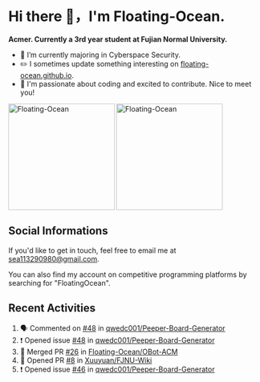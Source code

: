 # Hi there 👋，I'm Floating-Ocean.

**Acmer. Currently a 3rd year student at Fujian Normal University.**

- 🔭 I’m currently majoring in Cyberspace Security.
- ✏️ I sometimes update something interesting on [floating-ocean.github.io](https://floating-ocean.github.io/).
- 👯 I'm passionate about coding and excited to contribute. Nice to meet you!

<p><img align="left" height="212" src="https://readme-stats-eta-flame.vercel.app/api/top-langs?username=Floating-Ocean&show_icons=true&locale=en&layout=donut&&hide=html&border_radius=16" alt="Floating-Ocean" /></p>

<p><img align="center" height="212" src="https://readme-stats-eta-flame.vercel.app/api?username=Floating-Ocean&show_icons=true&locale=en&exclude_repo=Floating-Ocean.github.io&border_radius=16&rank_icon=github&show=reviews" alt="Floating-Ocean" /></p>

## Social Informations

If you'd like to get in touch, feel free to email me at [sea113290980@gmail.com](mailto:sea113290980@gmail.com).

You can also find my account on competitive programming platforms by searching for "FloatingOcean".

## Recent Activities
<!--START_SECTION:activity-->
1. 🗣 Commented on [#48](https://github.com/qwedc001/Peeper-Board-Generator/issues/48#issuecomment-3016262451) in [qwedc001/Peeper-Board-Generator](https://github.com/qwedc001/Peeper-Board-Generator)
2. ❗ Opened issue [#48](https://github.com/qwedc001/Peeper-Board-Generator/issues/48) in [qwedc001/Peeper-Board-Generator](https://github.com/qwedc001/Peeper-Board-Generator)
3. 🎉 Merged PR [#26](https://github.com/Floating-Ocean/OBot-ACM/pull/26) in [Floating-Ocean/OBot-ACM](https://github.com/Floating-Ocean/OBot-ACM)
4. 💪 Opened PR [#8](https://github.com/Xuuyuan/FJNU-Wiki/pull/8) in [Xuuyuan/FJNU-Wiki](https://github.com/Xuuyuan/FJNU-Wiki)
5. ❗ Opened issue [#46](https://github.com/qwedc001/Peeper-Board-Generator/issues/46) in [qwedc001/Peeper-Board-Generator](https://github.com/qwedc001/Peeper-Board-Generator)
<!--END_SECTION:activity-->


